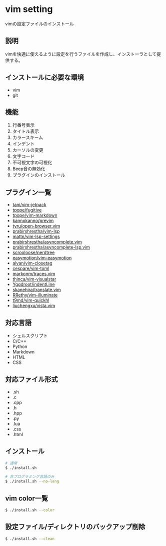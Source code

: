 # vim setting
vimの設定ファイルのインストール

## 説明
vimを快適に使えるように設定を行うファイルを作成し、インストーラとして提供する。

## インストールに必要な環境
* vim
* git

## 機能
1. 行番号表示
1. タイトル表示
1. カラースキーム
1. インデント
1. カーソルの変更
1. 文字コード
1. 不可視文字の可視化
1. Beep音の無効化
1. プラグインのインストール

## プラグイン一覧
* [tani/vim-jetpack](https://github.com/tani/vim-jetpack)
* [tpope/fugitive](https://github.com/tpope/vim-fugitive)
* [tpope/vim-markdown](https://github.com/tpope/vim-markdown)
* [kannokanno/previm](https://github.com/previm/previm)
* [tyru/open-browser.vim](https://github.com/tyru/open-browser.vim)
* [prabirshrestha/vim-lsp](https://github.com/prabirshrestha/vim-lsp)
* [mattn/vim-lsp-settings](https://github.com/mattn/vim-lsp-settings)
* [prabirshrestha/asyncomplete.vim](https://github.com/prabirshrestha/asyncomplete.vim)
* [prabirshrestha/asyncomplete-lsp.vim](https://github.com/prabirshrestha/asyncomplete-lsp.vim)
* [scrooloose/nerdtree](https://github.com/preservim/nerdtree)
* [easymotion/vim-easymotion](https://github.com/easymotion/vim-easymotion)
* [alvan/vim-closetag](https://github.com/alvan/vim-closetag)
* [cespare/vim-toml](https://github.com/cespare/vim-toml)
* [markonm/traces.vim](https://github.com/markonm/traces.vim)
* [thinca/vim-visualstar](https://github.com/thinca/vim-visualstar)
* [Yggdroot/indentLine](https://github.com/Yggdroot/indentLine)
* [skanehira/translate.vim](https://github.com/skanehira/translate.vim)
* [RRethy/vim-illuminate](https://github.com/RRethy/vim-illuminate)
* [t9md/vim-quickhl](https://github.com/t9md/vim-quickhl)
* [liuchengxu/vista.vim](https://github.com/liuchengxu/vista.vim)

## 対応言語
* シェルスクリプト
* C/C++
* Python
* Markdown
* HTML
* CSS

## 対応ファイル形式
* .sh
* .c
* .cpp
* .h
* .hpp
* .py
* .lua
* .css
* .html

## インストール
```bash
# 通常
$ ./install.sh

# 非プログラミング言語のみ
$ ./install.sh --no-lang
```

## vim color一覧
```bash
$ ./install.sh --color
```

## 設定ファイル/ディレクトリのバックアップ削除
```bash
$ ./install.sh --clean
```
